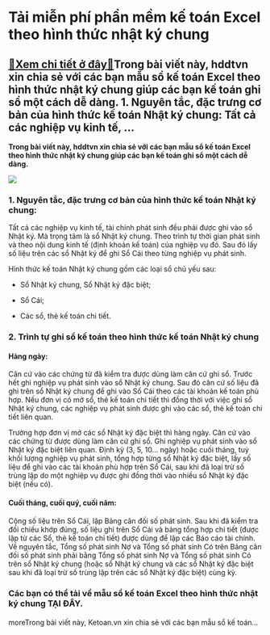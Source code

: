 Tải miễn phí phần mềm kế toán Excel theo hình thức nhật ký chung
================================================================

[:gift:Xem chi tiết ở đây:gift:](https://hddtvn.com/tai-mien-phi-phan-mem-ke-toan-excel-theo-hinh-thuc-nhat-ky-chung/)Trong bài viết này, hddtvn xin chia sẻ với các bạn mẫu sổ kế toán Excel theo hình thức nhật ký chung giúp các bạn kế toán ghi sổ một cách dễ dàng. 1. Nguyên tắc, đặc trưng cơ bản của hình thức kế toán Nhật ký chung: Tất cả các nghiệp vụ kinh tế, …
-------------------------------------------------------------------------------------------------------------------------------------------------------------------------------------------------------------------------------------------------------

**Trong bài viết này, hddtvn xin chia sẻ với các bạn mẫu sổ kế toán Excel theo hình thức nhật ký chung giúp các bạn kế toán ghi sổ một cách dễ dàng.**


![](https://hddtvn.com/wp-content/uploads/2021/01/HzD1umX.png)


### 1. Nguyên tắc, đặc trưng cơ bản của hình thức kế toán Nhật ký chung:


Tất cả các nghiệp vụ kinh tế, tài chính phát sinh đều phải được ghi vào sổ Nhật ký. Mà trọng tâm là sổ Nhật ký chung. Theo trình tự thời gian phát sinh và theo nội dung kinh tế (định khoản kế toán) của nghiệp vụ đó. Sau đó lấy số liệu trên các sổ Nhật ký để ghi Sổ Cái theo từng nghiệp vụ phát sinh.


Hình thức kế toán Nhật ký chung gồm các loại sổ chủ yếu sau:




* Sổ Nhật ký chung, Sổ Nhật ký đặc biệt;

* Sổ Cái;

* Các sổ, thẻ kế toán chi tiết.



### 2. Trình tự ghi sổ kế toán theo hình thức kế toán Nhật ký chung


#### Hàng ngày:


Căn cứ vào các chứng từ đã kiểm tra được dùng làm căn cứ ghi sổ. Trước hết ghi nghiệp vụ phát sinh vào sổ Nhật ký chung. Sau đó căn cứ số liệu đã ghi trên sổ Nhật ký chung để ghi vào Sổ Cái theo các tài khoản kế toán phù hợp. Nếu đơn vị có mở sổ, thẻ kế toán chi tiết thì đồng thời với việc ghi sổ Nhật ký chung, các nghiệp vụ phát sinh được ghi vào các sổ, thẻ kế toán chi tiết liên quan.


Trường hợp đơn vị mở các sổ Nhật ký đặc biệt thì hàng ngày. Căn cứ vào các chứng từ được dùng làm căn cứ ghi sổ. Ghi nghiệp vụ phát sinh vào sổ Nhật ký đặc biệt liên quan. Định kỳ (3, 5, 10… ngày) hoặc cuối tháng, tuỳ khối lượng nghiệp vụ phát sinh, tổng hợp từng sổ Nhật ký đặc biệt, lấy số liệu để ghi vào các tài khoản phù hợp trên Sổ Cái, sau khi đã loại trừ số trùng lặp do một nghiệp vụ được ghi đồng thời vào nhiều sổ Nhật ký đặc biệt (nếu có).


#### Cuối tháng, cuối quý, cuối năm:


Cộng số liệu trên Sổ Cái, lập Bảng cân đối số phát sinh. Sau khi đã kiểm tra đối chiếu khớp đúng, số liệu ghi trên Sổ Cái và bảng tổng hợp chi tiết (được lập từ các Sổ, thẻ kế toán chi tiết) được dùng để lập các Báo cáo tài chính. Về nguyên tắc, Tổng số phát sinh Nợ và Tổng số phát sinh Có trên Bảng cân đối số phát sinh phải bằng Tổng số phát sinh Nợ và Tổng số phát sinh Có trên sổ Nhật ký chung (hoặc sổ Nhật ký chung và các sổ Nhật ký đặc biệt sau khi đã loại trừ số trùng lặp trên các sổ Nhật ký đặc biệt) cùng kỳ.


### Các bạn có thể tải về mẫu sổ kế toán Excel theo hình thức nhật ký chung **TẠI ĐÂY**.


#### 


moreTrong bài viết này, Ketoan.vn xin chia sẻ với các bạn mẫu sổ kế toán…

